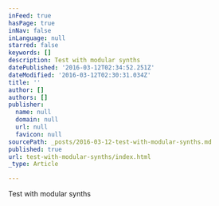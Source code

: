 ```yaml
---
inFeed: true
hasPage: true
inNav: false
inLanguage: null
starred: false
keywords: []
description: Test with modular synths
datePublished: '2016-03-12T02:34:52.251Z'
dateModified: '2016-03-12T02:30:31.034Z'
title: ''
author: []
authors: []
publisher:
  name: null
  domain: null
  url: null
  favicon: null
sourcePath: _posts/2016-03-12-test-with-modular-synths.md
published: true
url: test-with-modular-synths/index.html
_type: Article

---
```

Test with modular synths